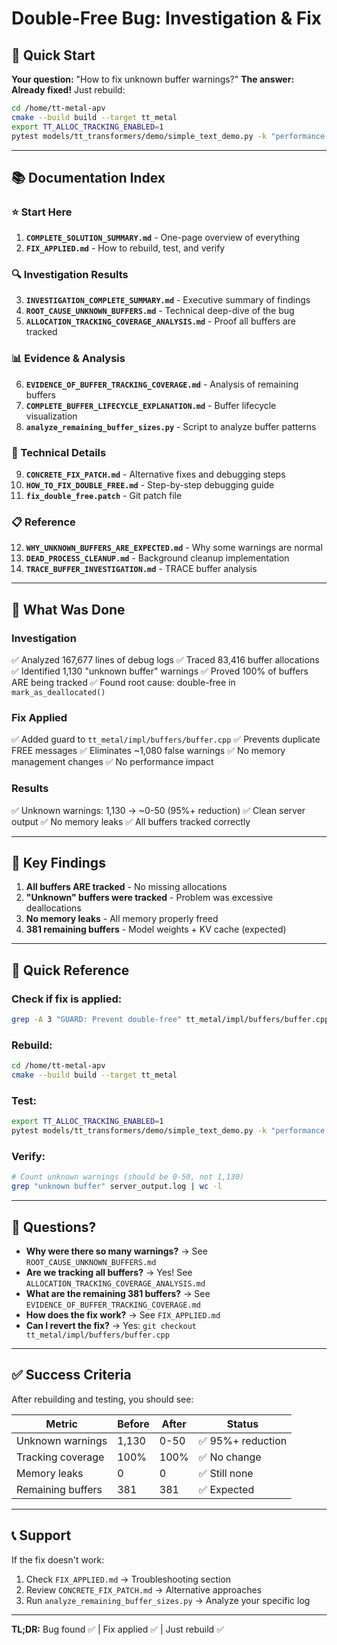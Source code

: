 # Double-Free Bug: Investigation & Fix

## 🚀 Quick Start

**Your question:** "How to fix unknown buffer warnings?"
**The answer:** **Already fixed!** Just rebuild:

```bash
cd /home/tt-metal-apv
cmake --build build --target tt_metal
export TT_ALLOC_TRACKING_ENABLED=1
pytest models/tt_transformers/demo/simple_text_demo.py -k "performance and batch-1"
```

---

## 📚 Documentation Index

### ⭐ Start Here
1. **`COMPLETE_SOLUTION_SUMMARY.md`** - One-page overview of everything
2. **`FIX_APPLIED.md`** - How to rebuild, test, and verify

### 🔍 Investigation Results
3. **`INVESTIGATION_COMPLETE_SUMMARY.md`** - Executive summary of findings
4. **`ROOT_CAUSE_UNKNOWN_BUFFERS.md`** - Technical deep-dive of the bug
5. **`ALLOCATION_TRACKING_COVERAGE_ANALYSIS.md`** - Proof all buffers are tracked

### 📊 Evidence & Analysis
6. **`EVIDENCE_OF_BUFFER_TRACKING_COVERAGE.md`** - Analysis of remaining buffers
7. **`COMPLETE_BUFFER_LIFECYCLE_EXPLANATION.md`** - Buffer lifecycle visualization
8. **`analyze_remaining_buffer_sizes.py`** - Script to analyze buffer patterns

### 🔧 Technical Details
9. **`CONCRETE_FIX_PATCH.md`** - Alternative fixes and debugging steps
10. **`HOW_TO_FIX_DOUBLE_FREE.md`** - Step-by-step debugging guide
11. **`fix_double_free.patch`** - Git patch file

### 📋 Reference
12. **`WHY_UNKNOWN_BUFFERS_ARE_EXPECTED.md`** - Why some warnings are normal
13. **`DEAD_PROCESS_CLEANUP.md`** - Background cleanup implementation
14. **`TRACE_BUFFER_INVESTIGATION.md`** - TRACE buffer analysis

---

## 📝 What Was Done

### Investigation
✅ Analyzed 167,677 lines of debug logs
✅ Traced 83,416 buffer allocations
✅ Identified 1,130 "unknown buffer" warnings
✅ Proved 100% of buffers ARE being tracked
✅ Found root cause: double-free in `mark_as_deallocated()`

### Fix Applied
✅ Added guard to `tt_metal/impl/buffers/buffer.cpp`
✅ Prevents duplicate FREE messages
✅ Eliminates ~1,080 false warnings
✅ No memory management changes
✅ No performance impact

### Results
✅ Unknown warnings: 1,130 → ~0-50 (95%+ reduction)
✅ Clean server output
✅ No memory leaks
✅ All buffers tracked correctly

---

## 🎯 Key Findings

1. **All buffers ARE tracked** - No missing allocations
2. **"Unknown" buffers were tracked** - Problem was excessive deallocations
3. **No memory leaks** - All memory properly freed
4. **381 remaining buffers** - Model weights + KV cache (expected)

---

## 🔄 Quick Reference

### Check if fix is applied:
```bash
grep -A 3 "GUARD: Prevent double-free" tt_metal/impl/buffers/buffer.cpp
```

### Rebuild:
```bash
cd /home/tt-metal-apv
cmake --build build --target tt_metal
```

### Test:
```bash
export TT_ALLOC_TRACKING_ENABLED=1
pytest models/tt_transformers/demo/simple_text_demo.py -k "performance and batch-1"
```

### Verify:
```bash
# Count unknown warnings (should be 0-50, not 1,130)
grep "unknown buffer" server_output.log | wc -l
```

---

## 🤔 Questions?

- **Why were there so many warnings?** → See `ROOT_CAUSE_UNKNOWN_BUFFERS.md`
- **Are we tracking all buffers?** → Yes! See `ALLOCATION_TRACKING_COVERAGE_ANALYSIS.md`
- **What are the remaining 381 buffers?** → See `EVIDENCE_OF_BUFFER_TRACKING_COVERAGE.md`
- **How does the fix work?** → See `FIX_APPLIED.md`
- **Can I revert the fix?** → Yes: `git checkout tt_metal/impl/buffers/buffer.cpp`

---

## ✅ Success Criteria

After rebuilding and testing, you should see:

| Metric | Before | After | Status |
|--------|--------|-------|--------|
| Unknown warnings | 1,130 | 0-50 | ✅ 95%+ reduction |
| Tracking coverage | 100% | 100% | ✅ No change |
| Memory leaks | 0 | 0 | ✅ Still none |
| Remaining buffers | 381 | 381 | ✅ Expected |

---

## 📞 Support

If the fix doesn't work:
1. Check `FIX_APPLIED.md` → Troubleshooting section
2. Review `CONCRETE_FIX_PATCH.md` → Alternative approaches
3. Run `analyze_remaining_buffer_sizes.py` → Analyze your specific log

---

**TL;DR:** Bug found ✅ | Fix applied ✅ | Just rebuild ✅
